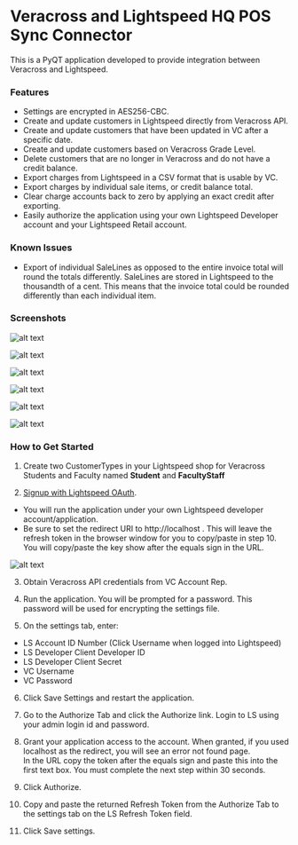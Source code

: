 # Veracross and Lightspeed HQ POS Sync Connector

This is a PyQT application developed to provide integration between Veracross and Lightspeed.

### Features
* Settings are encrypted in AES256-CBC.
* Create and update customers in Lightspeed directly from Veracross API.
* Create and update customers that have been updated in VC after a specific date.
* Create and update customers based on Veracross Grade Level.
* Delete customers that are no longer in Veracross and do not have a credit balance.
* Export charges from Lightspeed in a CSV format that is usable by VC.
* Export charges by individual sale items, or credit balance total.
* Clear charge accounts back to zero by applying an exact credit after exporting.
* Easily authorize the application using your own Lightspeed Developer account and your Lightspeed Retail account.

### Known Issues
* Export of individual SaleLines as opposed to the entire invoice total will round the totals differently. 
SaleLines are stored in Lightspeed to the thousandth of a cent.  This means that the invoice total could be rounded 
differently than each individual item.

### Screenshots
![alt text](images/sync.png "Sync Tab")

![alt text](images/export.png "Export Tab")

![alt text](images/export_options.png "Export Options Tab")

![alt text](images/settings.png "Settings Tab")

![alt text](images/password_tab.png "Password Tab")

![alt text](images/authorize.png "Authorize Tab")


### How to Get Started
1) Create two CustomerTypes in your Lightspeed shop for Veracross Students and Faculty named **Student** and **FacultyStaff**

2) [Signup with Lightspeed OAuth](https://cloud.lightspeedapp.com/oauth/register.php).
* You will run the application under your own Lightspeed developer account/application.
* Be sure to set the redirect URI to http://localhost . This will leave the refresh token in the browser window for you 
to copy/paste in step 10. You will copy/paste the key show after the equals sign in the URL.

![alt text](images/ls_oauth_signup.png "LS OAuth")

3) Obtain Veracross API credentials from VC Account Rep.
    
4) Run the application.  You will be prompted for a password.  This password will be used for encrypting the settings file.

5) On the settings tab, enter:
* LS Account ID Number (Click Username when logged into Lightspeed)
* LS Developer Client Developer ID
* LS Developer Client Secret
* VC Username
* VC Password

6) Click Save Settings and restart the application.

7) Go to the Authorize Tab and click the Authorize link.  Login to LS using your admin login id and password.

8) Grant your application access to the account.  When granted, if you used localhost as the redirect, you will see an error not found page.  
In the URL copy the token after the equals sign and paste this into the first text box. You must complete the next step within 30 seconds.  

9) Click Authorize.

10) Copy and paste the returned Refresh Token from the Authorize Tab to the settings tab on the LS Refresh Token field.

11) Click Save settings.